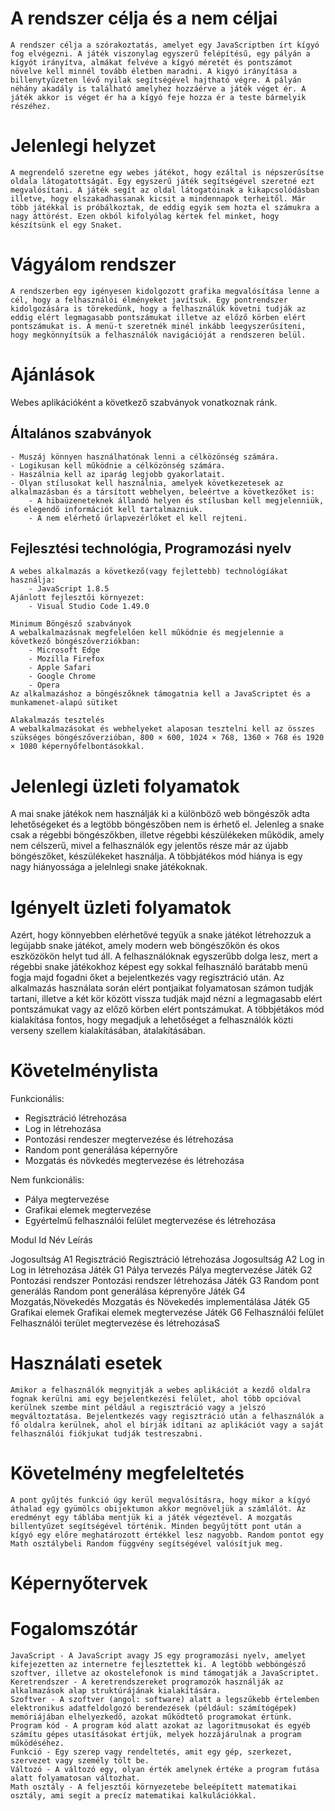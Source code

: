 # A rendszer célja és a nem céljai
	A rendszer célja a szórakoztatás, amelyet egy JavaScriptben írt kígyó fog elvégezni. A játék viszonylag egyszerű felépítésű, egy pályán a kígyót irányítva, almákat felvéve a kígyó méretét és pontszámot növelve kell minnél tovább életben maradni. A kigyó irányítása a billenytyűzeten lévő nyilak segítségével hajtható végre. A pályán néhány akadály is található amelyhez hozzáérve a játék véget ér. A játék akkor is véget ér ha a kígyó feje hozza ér a teste bármelyik részéhez.

# Jelenlegi helyzet
	A megrendelő szeretne egy webes játékot, hogy ezáltal is népszerűsítse oldala látogatottságát. Egy egyszerű játék segítségével szeretné ezt megvalósítani. A játék segít az oldal látogatóinak a kikapcsolódásban illetve, hogy elszakadhassanak kicsit a mindennapok terheitől. Már több játékkal is próbálkoztak, de eddig egyik sem hozta el számukra a nagy áttörést. Ezen okból kifolyólag kértek fel minket, hogy készítsünk el egy Snaket.


# Vágyálom rendszer
	A rendszerben egy igényesen kidolgozott grafika megvalósítása lenne a cél, hogy a felhasználói élményeket javítsuk. Egy pontrendszer kidolgozására is törekedünk, hogy a felhasználúk követni tudják az eddig elért legmagasabb pontszámukat illetve az előző körben elért pontszámukat is. A menü-t szeretnék minél inkább leegyszerűsíteni, hogy megkönnyítsük a felhasználók navigációját a rendszeren belül.

# Ajánlások
Webes aplikációként a következő szabványok vonatkoznak ránk.

## Általános szabványok
	- Muszáj könnyen használhatónak lenni a célközönség számára.
	- Logikusan kell működnie a célközönség számára.
	- Haszálnia kell az iparág legjobb gyakorlatait.
	- Olyan stílusokat kell használnia, amelyek következetesek az alkalmazásban és a társított webhelyen, beleértve a következőket is:
		- A hibaüzeneteknek állandó helyen és stílusban kell megjelenniük, és elegendő információt kell tartalmazniuk.
		- A nem elérhető űrlapvezérlőket el kell rejteni.
	
## Fejlesztési technológia, Programozási nyelv
	A webes alkalmazás a következő(vagy fejlettebb) technológíákat használja:
		- JavaScript 1.8.5
	Ajánlott fejlesztői környezet:
		- Visual Studio Code 1.49.0

	Minimum Böngésző szabványok
	A webalkalmazásnak megfelelően kell működnie és megjelennie a következő böngészőverziókban:
		- Microsoft Edge
		- Mozilla Firefox
		- Apple Safari
		- Google Chrome
		- Opera
	Az alkalmazáshoz a böngészőknek támogatnia kell a JavaScriptet és a munkamenet-alapú sütiket
	
	Alakalmazás tesztelés
	A webalkalmazásokat és webhelyeket alaposan tesztelni kell az összes szükséges böngészőverzióban, 800 × 600, 1024 × 768, 1360 × 768 és 1920 × 1080 képernyőfelbontásokkal.

# Jelenlegi üzleti folyamatok
A mai snake játékok nem használják ki a különböző web böngészők adta lehetőségeket és a 
legtöbb böngészőben nem is érhető el. Jelenleg a snake csak a régebbi böngészőkben, illetve 
régebbi készülékeken működik, amely nem célszerű, mivel a felhasználók egy jelentős része 
már az újabb böngészőket, készülékeket használja. A többjátékos mód hiánya is egy nagy
hiányossága a jelelnlegi snake játékoknak.


# Igényelt üzleti folyamatok
Azért, hogy könnyebben elérhetővé tegyük a snake játékot létrehozzuk a legújabb snake 
játékot, amely modern web böngészőkön és okos eszközökön helyt tud áll. A felhasználóknak
egyszerűbb dolga lesz, mert a régebbi snake játékokhoz képest egy sokkal felhasználó 
barátabb menü fogja majd fogadni őket a bejelentkezés vagy regisztráció után. Az alkalmazás 
használata során elért pontjaikat folyamatosan számon tudják tartani, illetve a két kör 
között vissza tudják majd nézni a legmagasabb elért pontszámukat vagy az előző körben elért 
pontszámukat. A többjétákos mód kialakítása fontos, hogy megadjuk a lehetőséget a 
felhasználók közti verseny szellem kialakításában, átalakításában.

# Követelménylista

Funkcionális:
- Regisztráció létrehozása
- Log in létrehozása
- Pontozási rendeszer megtervezése és létrehozása
- Random pont generálása képernyőre
- Mozgatás és növkedés megtervezése és létrehozása

Nem funkcionális:
- Pálya megtervezése
- Grafikai elemek megtervezése
- Egyértelmű felhasználói felület megtervezése és létrehozása

Modul		Id	Név				Leírás

Jogosultság	A1	Regisztráció			Regisztráció létrehozása
Jogosultság	A2	Log in				Log in létrehozása
Játék		G1	Pálya tervezés			Pálya megtervezése
Játék		G2	Pontozási rendszer		Pontozási rendszer létrehozása
Játék		G3	Random pont generálás		Random pont generálása képrenyőre
Játék		G4	Mozgatás,Növekedés		Mozgatás és Növekedés implementálása
Játék		G5	Grafikai elemek			Grafikai elemek megtervezése
Játék		G6	Felhasználói felület		Felhasználói terület megtervezése és létrehozásaS

# Használati esetek 
	Amikor a felhasználók megnyitják a webes aplikációt a kezdő oldalra fognak kerülni ami egy bejelentkezési felület, ahol több opcióval kerülnek szembe mint például a regisztráció vagy a jelszó megváltoztatása. Bejelentkezés vagy regisztráció után a felhasználók a fő oldalra kerülnek, ahol el bírják idítani az aplikációt vagy a saját felhasználói fiókjukat tudják testreszabni.

# Követelmény megfeleltetés
	A pont gyűjtés funkció úgy kerül megvalósításra, hogy mikor a kígyó áthalad egy gyümölcs obijektumon akkor megnöveljük a számlálót. Az eredményt egy táblába mentjük ki a játék végeztével. A mozgatás billentyűzet segítségével történik. Minden begyűjtött pont után a kígyó egy előre meghatározott értékkel lesz nagyobb. Random pontot egy Math osztálybeli Random függvény segítségével valósítjuk meg.

# Képernyőtervek

# Fogalomszótár
	JavaScript - A JavaScript avagy JS egy programozási nyelv, amelyet kifejezetten az internetre fejlesztettek ki. A legtöbb webböngésző szoftver, illetve az okostelefonok is mind támogatják a JavaScriptet.
	Keretrendszer - A keretrendszereket programozók használják az alkalmazások alap struktúrájának kialakítására. 
	Szoftver - A szoftver (angol: software) alatt a legszűkebb értelemben elektronikus adatfeldolgozó berendezések (például: számítógépek) memóriájában elhelyezkedő, azokat működtető programokat értünk.
	Program kód - A program kód alatt azokat az lagoritmusokat és egyéb számítu gépes utasításokat értjük, melyek hozzájárulnak a program működéséhez.
	Funkció - Egy szerep vagy rendeltetés, amit egy gép, szerkezet, szervezet vagy személy tölt be.
	Változó - A változó egy, olyan érték amelynek értéke a program futása alatt folyamatosan változhat.
	Math osztály - A feljesztői környezetebe beleépített matematikai osztály, ami segít a precíz matematikai kalkulációkkal.